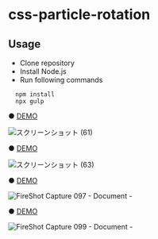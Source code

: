 # css-particle-rotation

## Usage
* Clone repository<br>
* Install Node.js<br>
* Run following commands<br>
```
  npm install  
  npx gulp 
```

● <a href="https://hisamikurita.github.io/css-particle-rotation/css-particle-rotation-01/dist/">DEMO</a>

![スクリーンショット (61)](https://user-images.githubusercontent.com/47776346/68079500-00fc5b80-fe2e-11e9-8d32-8e0d00e65c9b.png)

● <a href="https://hisamikurita.github.io/css-particle-rotation/css-particle-rotation-02/dist/">DEMO</a>

![スクリーンショット (63)](https://user-images.githubusercontent.com/47776346/68079581-25a50300-fe2f-11e9-9454-34b85aa8237f.png)

● <a href="https://hisamikurita.github.io/css-particle-rotation/css-particle-rotation-03/dist/">DEMO</a>

![FireShot Capture 097 - Document - ](https://user-images.githubusercontent.com/47776346/68545958-7a3f1400-0415-11ea-9a02-6d37b28cb3a1.png)

● <a href="https://hisamikurita.github.io/css-particle-rotation/css-particle-rotation-04/dist/">DEMO</a>

![FireShot Capture 099 - Document - ](https://user-images.githubusercontent.com/47776346/69898331-76127080-139b-11ea-9bb5-a5be4c6e2abc.png)
